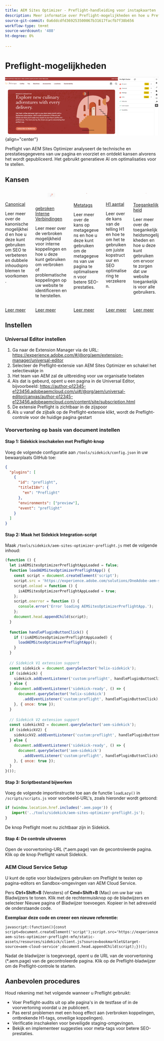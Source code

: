 ```yaml
---
title: AEM Sites Optimizer - Preflight-handleiding voor instapkaarten
description: Meer informatie over Preflight-mogelijkheden en hoe u Preflight-analyse kunt instellen in AEM Sites Optimizer.
source-git-commit: 0a6ddcdfd369253500067b31617facfb7f38b656
workflow-type: tm+mt
source-wordcount: '488'
ht-degree: 0%

---
```



# Preflight-mogelijkheden

![ Preflight kansen ](./assets/preflight/hero.png){align="center"}

<span class="preview"> Preflight van AEM Sites Optimizer analyseert de technische en prestatiesgegevens van uw pagina en voorziet en ontdekt kansen alvorens het wordt gepubliceerd. Het gebruikt generatieve AI om optimalisaties voor te stellen.</span>

## Kansen

<!-- CARDS

* ../documentation/opportunities/invalid-or-missing-metadata.md
  {title=Canonical}
  {image=../assets/common/card-link.png}
* ../documentation/opportunities/broken-internal-links.md
  {title=Broken Internal Links}
  {image=../assets/common/card-link.png}
* ../documentation/opportunities/invalid-or-missing-metadata.md
  {title=Metatags}
  {image=../assets/common/card-code.png}
* ../documentation/opportunities/invalid-or-missing-metadata.md
  {title=H1 count}
  {image=../assets/common/card-code.png}
* ../documentation/opportunities/accessibility-issues.md
  {title=Accessibility}
  {image=../assets/common/card-puzzle.png}

-->
<!-- START CARDS HTML - DO NOT MODIFY BY HAND -->
<div class="columns">
    <div class="column is-half-tablet is-half-desktop is-one-third-widescreen" aria-label="Canonical">
        <div class="card" style="height: 100%; display: flex; flex-direction: column; height: 100%;">
            <div class="card-image">
                <figure class="image x-is-16by9">
                    <a href="../documentation/opportunities/invalid-or-missing-metadata.md" title="Canonical" target="_blank" rel="referrer">
                        <img class="is-bordered-r-small" src="../assets/common/card-link.png" alt="Canonical"
                             style="width: 100%; aspect-ratio: 16 / 9; object-fit: cover; overflow: hidden; display: block; margin: auto;">
                    </a>
                </figure>
            </div>
            <div class="card-content is-padded-small" style="display: flex; flex-direction: column; flex-grow: 1; justify-content: space-between;">
                <div class="top-card-content">
                    <p class="headline is-size-6 has-text-weight-bold">
                        <a href="../documentation/opportunities/invalid-or-missing-metadata.md" target="_blank" rel="referrer" title="Canonical"> Canonical </a>
                    </p>
                    <p class="is-size-6">Leer meer over de kanonische mogelijkheid en hoe u deze kunt gebruiken om SEO te verbeteren en dubbele inhoudsproblemen te voorkomen.</p>
                </div>
                <a href="../documentation/opportunities/invalid-or-missing-metadata.md" target="_blank" rel="referrer" class="spectrum-Button spectrum-Button--outline spectrum-Button--primary spectrum-Button--sizeM" style="align-self: flex-start; margin-top: 1rem;">
                    <span class="spectrum-Button-label has-no-wrap has-text-weight-bold"> Leer meer </span>
                </a>
            </div>
        </div>
    </div>
    <div class="column is-half-tablet is-half-desktop is-one-third-widescreen" aria-label="Broken Internal Links">
        <div class="card" style="height: 100%; display: flex; flex-direction: column; height: 100%;">
            <div class="card-image">
                <figure class="image x-is-16by9">
                    <a href="../documentation/opportunities/broken-internal-links.md" title="Verbroken interne koppelingen" target="_blank" rel="referrer">
                        <img class="is-bordered-r-small" src="../assets/common/card-link.png" alt="Verbroken interne koppelingen"
                             style="width: 100%; aspect-ratio: 16 / 9; object-fit: cover; overflow: hidden; display: block; margin: auto;">
                    </a>
                </figure>
            </div>
            <div class="card-content is-padded-small" style="display: flex; flex-direction: column; flex-grow: 1; justify-content: space-between;">
                <div class="top-card-content">
                    <p class="headline is-size-6 has-text-weight-bold">
                        <a href="../documentation/opportunities/broken-internal-links.md" target="_blank" rel="referrer" title="Verbroken interne koppelingen"> gebroken Interne Verbindingen </a>
                    </p>
                    <p class="is-size-6">Leer meer over de verbroken mogelijkheid voor interne koppelingen en hoe u deze kunt gebruiken om verbroken of problematische koppelingen op uw website te identificeren en te herstellen.</p>
                </div>
                <a href="../documentation/opportunities/broken-internal-links.md" target="_blank" rel="referrer" class="spectrum-Button spectrum-Button--outline spectrum-Button--primary spectrum-Button--sizeM" style="align-self: flex-start; margin-top: 1rem;">
                    <span class="spectrum-Button-label has-no-wrap has-text-weight-bold"> Leer meer </span>
                </a>
            </div>
        </div>
    </div>
    <div class="column is-half-tablet is-half-desktop is-one-third-widescreen" aria-label="Metatags">
        <div class="card" style="height: 100%; display: flex; flex-direction: column; height: 100%;">
            <div class="card-image">
                <figure class="image x-is-16by9">
                    <a href="../documentation/opportunities/invalid-or-missing-metadata.md" title="Metatags" target="_blank" rel="referrer">
                        <img class="is-bordered-r-small" src="../assets/common/card-code.png" alt="Metatags"
                             style="width: 100%; aspect-ratio: 16 / 9; object-fit: cover; overflow: hidden; display: block; margin: auto;">
                    </a>
                </figure>
            </div>
            <div class="card-content is-padded-small" style="display: flex; flex-direction: column; flex-grow: 1; justify-content: space-between;">
                <div class="top-card-content">
                    <p class="headline is-size-6 has-text-weight-bold">
                        <a href="../documentation/opportunities/invalid-or-missing-metadata.md" target="_blank" rel="referrer" title="Metatags"> Metatags </a>
                    </p>
                    <p class="is-size-6">Leer meer over de kans op metagegevens en hoe u deze kunt gebruiken om de metagegevens van uw pagina te optimaliseren voor betere SEO-prestaties.</p>
                </div>
                <a href="../documentation/opportunities/invalid-or-missing-metadata.md" target="_blank" rel="referrer" class="spectrum-Button spectrum-Button--outline spectrum-Button--primary spectrum-Button--sizeM" style="align-self: flex-start; margin-top: 1rem;">
                    <span class="spectrum-Button-label has-no-wrap has-text-weight-bold"> Leer meer </span>
                </a>
            </div>
        </div>
    </div>
    <div class="column is-half-tablet is-half-desktop is-one-third-widescreen" aria-label="H1 count">
        <div class="card" style="height: 100%; display: flex; flex-direction: column; height: 100%;">
            <div class="card-image">
                <figure class="image x-is-16by9">
                    <a href="../documentation/opportunities/invalid-or-missing-metadata.md" title="Aantal H1" target="_blank" rel="referrer">
                        <img class="is-bordered-r-small" src="../assets/common/card-code.png" alt="Aantal H1"
                             style="width: 100%; aspect-ratio: 16 / 9; object-fit: cover; overflow: hidden; display: block; margin: auto;">
                    </a>
                </figure>
            </div>
            <div class="card-content is-padded-small" style="display: flex; flex-direction: column; flex-grow: 1; justify-content: space-between;">
                <div class="top-card-content">
                    <p class="headline is-size-6 has-text-weight-bold">
                        <a href="../documentation/opportunities/invalid-or-missing-metadata.md" target="_blank" rel="referrer" title="Aantal H1"> H1 aantal </a>
                    </p>
                    <p class="is-size-6">Leer over de kans van de telling H1 en hoe te om het te gebruiken om juiste kopstructuur en SEO optimalisering te verzekeren.</p>
                </div>
                <a href="../documentation/opportunities/invalid-or-missing-metadata.md" target="_blank" rel="referrer" class="spectrum-Button spectrum-Button--outline spectrum-Button--primary spectrum-Button--sizeM" style="align-self: flex-start; margin-top: 1rem;">
                    <span class="spectrum-Button-label has-no-wrap has-text-weight-bold"> Leer meer </span>
                </a>
            </div>
        </div>
    </div>
    <div class="column is-half-tablet is-half-desktop is-one-third-widescreen" aria-label="Accessibility">
        <div class="card" style="height: 100%; display: flex; flex-direction: column; height: 100%;">
            <div class="card-image">
                <figure class="image x-is-16by9">
                    <a href="../documentation/opportunities/accessibility-issues.md" title="Toegankelijkheid" target="_blank" rel="referrer">
                        <img class="is-bordered-r-small" src="../assets/common/card-puzzle.png" alt="Toegankelijkheid"
                             style="width: 100%; aspect-ratio: 16 / 9; object-fit: cover; overflow: hidden; display: block; margin: auto;">
                    </a>
                </figure>
            </div>
            <div class="card-content is-padded-small" style="display: flex; flex-direction: column; flex-grow: 1; justify-content: space-between;">
                <div class="top-card-content">
                    <p class="headline is-size-6 has-text-weight-bold">
                        <a href="../documentation/opportunities/accessibility-issues.md" target="_blank" rel="referrer" title="Toegankelijkheid"> Toegankelijkheid </a>
                    </p>
                    <p class="is-size-6">Leer meer over de toegankelijkheidsmogelijkheden en hoe u deze kunt gebruiken om ervoor te zorgen dat uw website toegankelijk is voor alle gebruikers.</p>
                </div>
                <a href="../documentation/opportunities/accessibility-issues.md" target="_blank" rel="referrer" class="spectrum-Button spectrum-Button--outline spectrum-Button--primary spectrum-Button--sizeM" style="align-self: flex-start; margin-top: 1rem;">
                    <span class="spectrum-Button-label has-no-wrap has-text-weight-bold"> Leer meer </span>
                </a>
            </div>
        </div>
    </div>

</div>
<!-- END CARDS HTML - DO NOT MODIFY BY HAND -->

## Instellen

### Universal Editor instellen

1. Ga naar de Extension Manager via de URL: https://experience.adobe.com/#/@org/aem/extension-manager/universal-editor
2. Selecteer de Preflight-extensie van AEM Sites Optimizer en schakel het selectievakje in
3. Het team van AEM zal de uitbreiding voor uw organisatie toelaten
4. Als dat is gebeurd, opent u een pagina in de Universal Editor, bijvoorbeeld: https://author-p12345-e123456.adobeaemcloud.com/ui#/@org/aem/universal-editor/canvas/author-p12345-e123456.adobeaemcloud.com/content/site/subscription.html
5. De extensie Preflight is zichtbaar in de zijspoor
6. Als u vanaf de zijbalk op de Preflight-extensie klikt, wordt de Preflight-controle voor de huidige pagina gestart

### Voorvertoning op basis van document instellen

#### Stap 1: Sidekick inschakelen met Preflight-knop

Voeg de volgende configuratie aan `/tools/sidekick/config.json` in uw bewaarplaats GitHub toe:

```json
{
  "plugins": [
    {
      "id": "preflight",
      "titleI18n": {
        "en": "Preflight"
      },
      "environments": ["preview"],
      "event": "preflight"
    }
  ]
}
```

#### Stap 2: Maak het Sidekick Integration-script

Maak `/tools/sidekick/aem-sites-optimizer-preflight.js` met de volgende inhoud:

```javascript
(function () {
  let isAEMSitesOptimizerPreflightAppLoaded = false;
  function loadAEMSitesOptimizerPreflightApp() {
    const script = document.createElement('script');
    script.src = 'https://experience.adobe.com/solutions/OneAdobe-aem-sites-optimizer-preflight-mfe/static-assets/resources/sidekick/client.js?source=plugin';
    script.onload = function () {
      isAEMSitesOptimizerPreflightAppLoaded = true;
    };
    script.onerror = function () {
      console.error('Error loading AEMSitesOptimizerPreflightApp.');
    };
    document.head.appendChild(script);
  }

  function handlePluginButtonClick() {
    if (!isAEMSitesOptimizerPreflightAppLoaded) {
      loadAEMSitesOptimizerPreflightApp();
    }
  }

  // Sidekick V1 extension support
  const sidekick = document.querySelector('helix-sidekick');
  if (sidekick) {
    sidekick.addEventListener('custom:preflight', handlePluginButtonClick);
  } else {
    document.addEventListener('sidekick-ready', () => {
      document.querySelector('helix-sidekick')
        .addEventListener('custom:preflight', handlePluginButtonClick);
    }, { once: true });
  }

  // Sidekick V2 extension support
  const sidekickV2 = document.querySelector('aem-sidekick');
  if (sidekickV2) {
    sidekickV2.addEventListener('custom:preflight', handlePluginButtonClick);
  } else {
    document.addEventListener('sidekick-ready', () => {
      document.querySelector('aem-sidekick')
        .addEventListener('custom:preflight', handlePluginButtonClick);
    }, { once: true });
  }
}());
```

#### Stap 3: Scriptbestand bijwerken

Voeg de volgende importinstructie toe aan de functie `loadLazy()` in `/scripts/scripts.js` voor voorbeeld-URL&#39;s, zoals hieronder wordt getoond:

```javascript
if (window.location.href.includes('.aem.page')) {
   import('../tools/sidekick/aem-sites-optimizer-preflight.js');
}
```

De knop Preflight moet nu zichtbaar zijn in Sidekick.

#### Stap 4: De controle uitvoeren

Open de voorvertoning-URL (*.aem.page) van de gecontroleerde pagina. Klik op de knop Preflight vanuit Sidekick.

### AEM Cloud Service Setup

U kunt de optie voor bladwijzers gebruiken om Preflight te testen op pagina-editors en Sandbox-omgevingen van AEM Cloud Service.

<!-- Drag the button below to your Bookmarks Bar to get started. -->

Pers **Ctrl+Shift+B** (Vensters) of **Cmd+Shift+B** (Mac) om uw bar van Bladwijzers te tonen. Klik met de rechtermuisknop op de bladwijzers en selecteer Nieuwe pagina of Bladwijzer toevoegen. Kopieer in het adresveld de onderstaande code.

<!-- **Drag this link to your Bookmarks Bar:**

<a href="javascript:(function(){const script=document.createElement('script');script.src='https://experience.adobe.com/solutions/OneAdobe-aem-sites-optimizer-preflight-mfe/static-assets/resources/sidekick/client.js?source=bookmarklet&target-source=aem-cloud-service';document.head.appendChild(script);})();">Preflight</a> -->

**Exemplaar deze code en creeer een nieuwe referentie:**

```
javascript:(function(){const script=document.createElement('script');script.src='https://experience.adobe.com/solutions/OneAdobe-aem-sites-optimizer-preflight-mfe/static-assets/resources/sidekick/client.js?source=bookmarklet&target-source=aem-cloud-service';document.head.appendChild(script);})();
```

Nadat de bladwijzer is toegevoegd, opent u de URL van de voorvertoning (*.aem.page) van de gecontroleerde pagina. Klik op de Preflight-bladwijzer om de Preflight-controle te starten.

## Aanbevolen procedures

Houd rekening met het volgende wanneer u Preflight gebruikt:

* Voer Preflight-audits uit op alle pagina&#39;s in de testfase of in de voorvertoning voordat u ze publiceert.
* Pas eerst problemen met een hoog effect aan (verbroken koppelingen, ontbrekende H1-tags, onveilige koppelingen).
* Verificatie inschakelen voor beveiligde staging-omgevingen.
* Bekijk en implementeer suggesties voor meta-tags voor betere SEO-prestaties.
